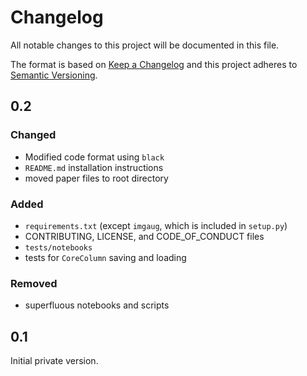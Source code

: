 # Changelog

All notable changes to this project will be documented in this file.

The format is based on [Keep a Changelog](http://keepachangelog.com/en/1.0.0/)
and this project adheres to [Semantic Versioning](http://semver.org/spec/v2.0.0.html).

## 0.2

### Changed

- Modified code format using `black`
- `README.md` installation instructions
- moved paper files to root directory

### Added

- `requirements.txt` (except `imgaug`, which is included in `setup.py`)
- CONTRIBUTING, LICENSE, and CODE_OF_CONDUCT files
- `tests/notebooks`
- tests for `CoreColumn` saving and loading

### Removed

- superfluous notebooks and scripts

## 0.1

Initial private version.
